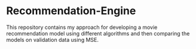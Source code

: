 # Recommendation-Engine

This repository contains my approach for developing a movie recommendation model using different algorithms and then comparing the models
on validation data using MSE.